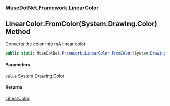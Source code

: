 ### [MuseDotNet.Framework](./MuseDotNet-Framework.md 'MuseDotNet.Framework').[LinearColor](./LinearColor.md 'MuseDotNet.Framework.LinearColor')
## LinearColor.FromColor(System.Drawing.Color) Method
Converts the color into mA linear color  
```csharp
public static MuseDotNet.Framework.LinearColor FromColor(System.Drawing.Color value);
```
#### Parameters
<a name='MuseDotNet-Framework-LinearColor-FromColor(System-Drawing-Color)-value'></a>
`value` [System.Drawing.Color](https://docs.microsoft.com/en-us/dotnet/api/System.Drawing.Color 'System.Drawing.Color')  
  
#### Returns
[LinearColor](./LinearColor.md 'MuseDotNet.Framework.LinearColor')  
